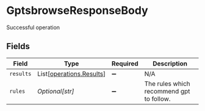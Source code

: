 # GptsbrowseResponseBody

Successful operation


## Fields

| Field                                                          | Type                                                           | Required                                                       | Description                                                    |
| -------------------------------------------------------------- | -------------------------------------------------------------- | -------------------------------------------------------------- | -------------------------------------------------------------- |
| `results`                                                      | List[[operations.Results](../../models/operations/results.md)] | :heavy_minus_sign:                                             | N/A                                                            |
| `rules`                                                        | *Optional[str]*                                                | :heavy_minus_sign:                                             | The rules which recommend gpt to follow.                       |